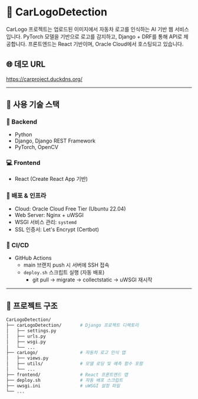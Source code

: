 # 🚗 CarLogoDetection

CarLogo 프로젝트는 업로드된 이미지에서 자동차 로고를 인식하는 AI 기반 웹 서비스입니다. PyTorch 모델을 기반으로 로고를 감지하고, Django + DRF를 통해 API로 제공합니다. 프론트엔드는 React 기반이며, Oracle Cloud에서 호스팅되고 있습니다.

## 🌐 데모 URL


https://carproject.duckdns.org/


---

## 🔧 사용 기술 스택

### 📁 Backend
- Python
- Django, Django REST Framework
- PyTorch, OpenCV

### 💻 Frontend
- React (Create React App 기반)

### 🚀 배포 & 인프라
- Cloud: Oracle Cloud Free Tier (Ubuntu 22.04)
- Web Server: Nginx + uWSGI
- WSGI 서비스 관리: `systemd`
- SSL 인증서: Let's Encrypt (Certbot)

### 🔄 CI/CD
- GitHub Actions
  - main 브랜치 push 시 서버에 SSH 접속
  - `deploy.sh` 스크립트 실행 (자동 배포)
    - git pull → migrate → collectstatic → uWSGI 재시작

---

## 📂 프로젝트 구조

```bash
CarLogoDetection/
├── carLogoDetection/       # Django 프로젝트 디렉토리
│   ├── settings.py
│   ├── urls.py
│   ├── wsgi.py
│   └── ...
├── carLogo/                # 자동차 로고 인식 앱
│   ├── views.py
│   ├── utils/              # 모델 로딩 및 예측 함수 포함
│   └── ...
├── frontend/               # React 프론트엔드 앱
├── deploy.sh               # 자동 배포 스크립트
├── uwsgi.ini               # uWSGI 설정 파일
└── ...
